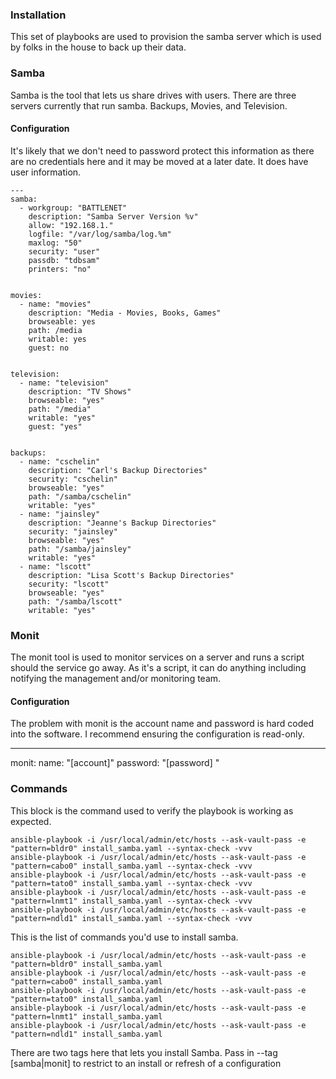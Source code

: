 ### Installation

This set of playbooks are used to provision the samba server which is used by folks in the house to back up their data.


### Samba

Samba is the tool that lets us share drives with users. There are three servers currently that run samba. Backups, Movies, and Television.


#### Configuration

It's likely that we don't need to password protect this information as there are no credentials here and it may be moved at a later date. It does have user information.

```
---
samba:
  - workgroup: "BATTLENET"
    description: "Samba Server Version %v"
    allow: "192.168.1."
    logfile: "/var/log/samba/log.%m"
    maxlog: "50"
    security: "user"
    passdb: "tdbsam"
    printers: "no"


movies:
  - name: "movies"
    description: "Media - Movies, Books, Games"
    browseable: yes
    path: /media
    writable: yes
    guest: no


television:
  - name: "television"
    description: "TV Shows"
    browseable: "yes"
    path: "/media"
    writable: "yes"
    guest: "yes"


backups:
  - name: "cschelin"
    description: "Carl's Backup Directories"
    security: "cschelin"
    browseable: "yes"
    path: "/samba/cschelin"
    writable: "yes"
  - name: "jainsley"
    description: "Jeanne's Backup Directories"
    security: "jainsley"
    browseable: "yes"
    path: "/samba/jainsley"
    writable: "yes"
  - name: "lscott"
    description: "Lisa Scott's Backup Directories"
    security: "lscott"
    browseable: "yes"
    path: "/samba/lscott"
    writable: "yes"
```


### Monit

The monit tool is used to monitor services on a server and runs a script should the service go away. As it's a script, it can do anything including notifying the management and/or monitoring team.

#### Configuration

The problem with monit is the account name and password is hard coded into the software. I recommend ensuring the configuration is read-only.

 ---
 monit:
   name: "[account]"
   password: "[password] "


### Commands


This block is the command used to verify the playbook is working as expected.

	ansible-playbook -i /usr/local/admin/etc/hosts --ask-vault-pass -e "pattern=bldr0" install_samba.yaml --syntax-check -vvv
	ansible-playbook -i /usr/local/admin/etc/hosts --ask-vault-pass -e "pattern=cabo0" install_samba.yaml --syntax-check -vvv
	ansible-playbook -i /usr/local/admin/etc/hosts --ask-vault-pass -e "pattern=tato0" install_samba.yaml --syntax-check -vvv
	ansible-playbook -i /usr/local/admin/etc/hosts --ask-vault-pass -e "pattern=lnmt1" install_samba.yaml --syntax-check -vvv
	ansible-playbook -i /usr/local/admin/etc/hosts --ask-vault-pass -e "pattern=ndld1" install_samba.yaml --syntax-check -vvv


This is the list of commands you'd use to install samba.

	ansible-playbook -i /usr/local/admin/etc/hosts --ask-vault-pass -e "pattern=bldr0" install_samba.yaml
	ansible-playbook -i /usr/local/admin/etc/hosts --ask-vault-pass -e "pattern=cabo0" install_samba.yaml
	ansible-playbook -i /usr/local/admin/etc/hosts --ask-vault-pass -e "pattern=tato0" install_samba.yaml
	ansible-playbook -i /usr/local/admin/etc/hosts --ask-vault-pass -e "pattern=lnmt1" install_samba.yaml
	ansible-playbook -i /usr/local/admin/etc/hosts --ask-vault-pass -e "pattern=ndld1" install_samba.yaml

There are two tags here that lets you install Samba. Pass in --tag [samba|monit] to restrict to an install or refresh of a configuration


